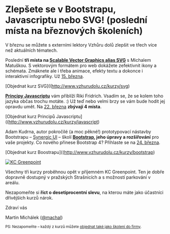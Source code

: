 # Zlepšete se v Bootstrapu, Javascriptu nebo SVG! (poslední místa na březnových školeních)

V březnu se můžete s externími lektory Vzhůru dolů zlepšit ve třech více než aktuálních tématech. 

Poslední **tři místa na [Scalable Vector Graphics alias SVG](http://www.vzhurudolu.cz/kurzy/svg)** s Michalem Matuškou. S vektorovým formátem pro web dokážete zefektivnit ikony a schémata. Zmáknete ale i třeba animace, efekty textu a dokonce i interaktivní infografiky. Už [15. března](http://www.vzhurudolu.cz/kurzy/svg).

[Objednat kurz SVG]((http://www.vzhurudolu.cz/kurzy/svg)

**[Principy Javascriptu](http://www.vzhurudolu.cz/kurzy/javascript)** vám přiblíží Riki Fridrich. Vsadím se, že se kolem toho jazyka občas trochu motáte. :) Už teď nebo velmi brzy se vám bude hodit jej opravdu umět. Na [22. března](http://www.vzhurudolu.cz/kurzy/javascript) **zbývají 4 místa**.

[Objednat kurz Principů Javascriptu]((http://www.vzhurudolu.cz/kurzy/javascript)

Adam Kudrna, autor pokročilé (a moc pěkné!) prototypovací nástavby Bootstrapu – [Synergic UI](http://ui.synergic.cz/) – školí **[Bootstrap](http://www.vzhurudolu.cz/kurzy/bootstrap), jeho úpravy a rozšiřování** pro vaše projekty.  Co nového přinese Bootstrap 4? Přihlaste se na [24. března](http://www.vzhurudolu.cz/kurzy/bootstrap).

[Objednat kurz Boostrapu]((http://www.vzhurudolu.cz/kurzy/bootstrap)

[![KC Greenpoint](https://gallery.mailchimp.com/d6be2f1899eba6a7651157403/images/12a73919-a37e-46b0-bdc2-08e39a8c3a56.jpg)](http://www.vzhurudolu.cz/kurzy)

Všechny tři kurzy proběhnou opět v příjemném KC Greenpoint. Ten je dobře dopravně dostupný v pražských Strašnicích a s možností parkování v areálu.

Nezapomeňte si **říct o desetiprocentní slevu**, na kterou máte jako účastníci dřívějších kurzů nárok.

Zdraví vás

Martin Michálek ([@machal](http://www.twitter.com/machal))

<small>PS: Nezapomeňte – každý z kurzů můžete [objednat také jako školení do firmy](http://www.vzhurudolu.cz/kurzy#inhouse).</small>